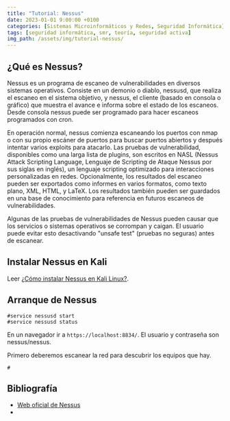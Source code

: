 ```yaml
---
title: "Tutorial: Nessus"
date: 2023-01-01 9:00:00 +0100
categories: [Sistemas Microinformáticos y Redes, Seguridad Informática]
tags: [seguridad informática, smr, teoría, seguridad activa]
img_path: /assets/img/tutorial-nessus/
---
```


## ¿Qué es Nessus?

Nessus es un programa de escaneo de vulnerabilidades en diversos sistemas operativos. Consiste en un demonio o diablo, nessusd, que realiza el escaneo en el sistema objetivo, y nessus, el cliente (basado en consola o gráfico) que muestra el avance e informa sobre el estado de los escaneos. Desde consola nessus puede ser programado para hacer escaneos programados con cron. 

En operación normal, nessus comienza escaneando los puertos con nmap o con su propio escáner de puertos para buscar puertos abiertos y después intentar varios exploits para atacarlo. Las pruebas de vulnerabilidad, disponibles como una larga lista de plugins, son escritos en NASL (Nessus Attack Scripting Language, Lenguaje de Scripting de Ataque Nessus por sus siglas en inglés), un lenguaje scripting optimizado para interacciones personalizadas en redes. 
Opcionalmente, los resultados del escaneo pueden ser exportados como informes en varios formatos, como texto plano, XML, HTML, y LaTeX. Los resultados también pueden ser guardados en una base de conocimiento para referencia en futuros escaneos de vulnerabilidades. 

Algunas de las pruebas de vulnerabilidades de Nessus pueden causar que los servicios o sistemas operativos se corrompan y caigan. El usuario puede evitar esto desactivando "unsafe test" (pruebas no seguras) antes de escanear. 

## Instalar Nessus en Kali

Leer [¿Cómo instalar Nessus en Kali Linux?](https://keepcoding.io/blog/como-instalar-nessus-en-kali-linux/).

## Arranque de Nessus


```console
#service nessusd start
#service nessusd status
```

En un navegador ir a `https://localhost:8834/`. El usuario y contraseña son nessus/nessus.

Primero deberemos escanear la red para descubrir los equipos que hay.

```console
#
```


## Bibliografía

- [Web oficial de Nessus](https://www.tenable.com/products/nessus)
- 